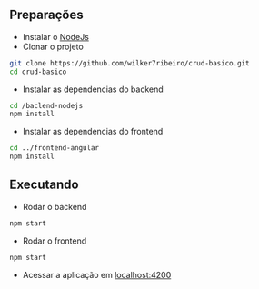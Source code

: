 ## Preparações
- Instalar o [NodeJs](https://nodejs.org/en/download/)
- Clonar o projeto
```bash
git clone https://github.com/wilker7ribeiro/crud-basico.git
cd crud-basico
```
- Instalar as dependencias do backend
```bash
cd /baclend-nodejs
npm install
```
- Instalar as dependencias do frontend
```bash
cd ../frontend-angular
npm install
```

## Executando
- Rodar o backend
```bash
npm start
```
- Rodar o frontend
```bash
npm start
```
- Acessar a aplicação em [localhost:4200](http://localhost:4200/)